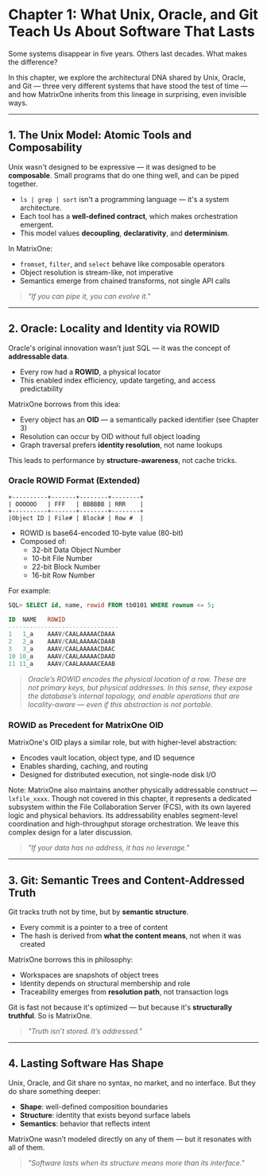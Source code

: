 # Chapter 1: What Unix, Oracle, and Git Teach Us About Software That Lasts

Some systems disappear in five years. Others last decades. What makes the difference?

In this chapter, we explore the architectural DNA shared by Unix, Oracle, and Git — three very different systems that have stood the test of time — and how MatrixOne inherits from this lineage in surprising, even invisible ways.

---

## 1. The Unix Model: Atomic Tools and Composability

Unix wasn't designed to be expressive — it was designed to be **composable**. Small programs that do one thing well, and can be piped together.

- `ls | grep | sort` isn't a programming language — it's a system architecture.
- Each tool has a **well-defined contract**, which makes orchestration emergent.
- This model values **decoupling**, **declarativity**, and **determinism**.

In MatrixOne:

- `fromset`, `filter`, and `select` behave like composable operators
- Object resolution is stream-like, not imperative
- Semantics emerge from chained transforms, not single API calls

> *"If you can pipe it, you can evolve it."*

---

## 2. Oracle: Locality and Identity via ROWID

Oracle's original innovation wasn’t just SQL — it was the concept of **addressable data**.

- Every row had a **ROWID**, a physical locator
- This enabled index efficiency, update targeting, and access predictability

MatrixOne borrows from this idea:

- Every object has an **OID** — a semantically packed identifier (see Chapter 3)
- Resolution can occur by OID without full object loading
- Graph traversal prefers **identity resolution**, not name lookups

This leads to performance by **structure-awareness**, not cache tricks.

### Oracle ROWID Format (Extended)

```text
+----------+-------+--------+--------+
| OOOOOO   | FFF   | BBBBBB | RRR    |
+----------+-------+--------+--------+
|Object ID | File# | Block# | Row #  |
```

- ROWID is base64-encoded 10-byte value (80-bit)
- Composed of:
  - 32-bit Data Object Number
  - 10-bit File Number
  - 22-bit Block Number
  - 16-bit Row Number

For example:

```sql
SQL> SELECT id, name, rowid FROM tb0101 WHERE rownum <= 5;

ID  NAME   ROWID
-------------------------------
1   1_a    AAAV/CAALAAAAACDAAA
2   2_a    AAAV/CAALAAAAACDAAB
3   3_a    AAAV/CAALAAAAACDAAC
10 10_a    AAAV/CAALAAAAACDAAD
11 11_a    AAAV/CAALAAAAACEAAB
```

> *Oracle’s ROWID encodes the physical location of a row. These are not primary keys, but physical addresses. In this sense, they expose the database’s internal topology, and enable operations that are locality-aware — even if this abstraction is not portable.*

### ROWID as Precedent for MatrixOne OID

MatrixOne's OID plays a similar role, but with higher-level abstraction:

- Encodes vault location, object type, and ID sequence
- Enables sharding, caching, and routing
- Designed for distributed execution, not single-node disk I/O

Note: MatrixOne also maintains another physically addressable construct — `lxfile_xxxx`. Though not covered in this chapter, it represents a dedicated subsystem within the File Collaboration Server (FCS), with its own layered logic and physical behaviors. Its addressability enables segment-level coordination and high-throughput storage orchestration. We leave this complex design for a later discussion.

> *"If your data has no address, it has no leverage."*

---

## 3. Git: Semantic Trees and Content-Addressed Truth

Git tracks truth not by time, but by **semantic structure**.

- Every commit is a pointer to a tree of content
- The hash is derived from **what the content means**, not when it was created

MatrixOne borrows this in philosophy:

- Workspaces are snapshots of object trees
- Identity depends on structural membership and role
- Traceability emerges from **resolution path**, not transaction logs

Git is fast not because it's optimized — but because it's **structurally truthful**. So is MatrixOne.

> *"Truth isn’t stored. It’s addressed."*

---

## 4. Lasting Software Has Shape

Unix, Oracle, and Git share no syntax, no market, and no interface. But they do share something deeper:

- **Shape**: well-defined composition boundaries
- **Structure**: identity that exists beyond surface labels
- **Semantics**: behavior that reflects intent

MatrixOne wasn’t modeled directly on any of them — but it resonates with all of them.

> *"Software lasts when its structure means more than its interface."*

